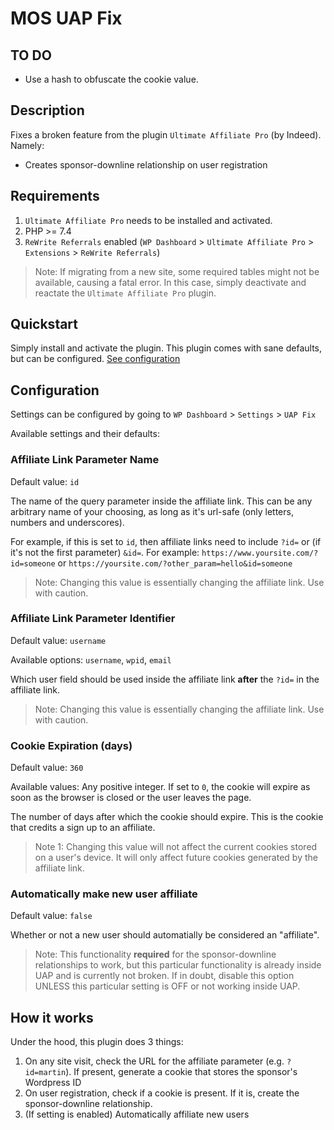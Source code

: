 # MOS UAP Fix

## TO DO

- Use a hash to obfuscate the cookie value.

## Description

Fixes a broken feature from the plugin `Ultimate Affiliate Pro` (by Indeed). Namely:

- Creates sponsor-downline relationship on user registration

## Requirements

1. `Ultimate Affiliate Pro` needs to be installed and activated.
2. PHP >= 7.4
3. `ReWrite Referrals` enabled (`WP Dashboard` > `Ultimate Affiliate Pro` > `Extensions` > `ReWrite Referrals`)

> Note: If migrating from a new site, some required tables might not be available, causing a fatal error. In this case, simply deactivate and reactate the `Ultimate Affiliate Pro` plugin.

## Quickstart

Simply install and activate the plugin. This plugin comes with sane defaults, but can be configured. [See configuration](#configuration)

## Configuration

Settings can be configured by going to `WP Dashboard` > `Settings` > `UAP Fix`

Available settings and their defaults:

### Affiliate Link Parameter Name

Default value: `id`

The name of the query parameter inside the affiliate link. This can be any arbitrary name of your choosing, as long as it's url-safe (only letters, numbers and underscores).

For example, if this is set to `id`, then affiliate links need to include `?id=` or (if it's not the first parameter) `&id=`. For example: `https://www.yoursite.com/?id=someone` or `https://yoursite.com/?other_param=hello&id=someone`

> Note: Changing this value is essentially changing the affiliate link. Use with caution.

### Affiliate Link Parameter Identifier

Default value: `username`

Available options: `username`, `wpid`, `email`

Which user field should be used inside the affiliate link **after** the `?id=` in the affiliate link.

> Note: Changing this value is essentially changing the affiliate link. Use with caution.


### Cookie Expiration (days)

Default value: `360`

Available values: Any positive integer. If set to `0`, the cookie will expire as soon as the browser is closed or the user leaves the page.

The number of days after which the cookie should expire. This is the cookie that credits a sign up to an affiliate.

> Note 1: Changing this value will not affect the current cookies stored on a user's device. It will only affect future cookies generated by the affiliate link.

### Automatically make new user affiliate

Default value: `false`

Whether or not a new user should automatially be considered an "affiliate".

> Note: This functionality **required** for the sponsor-downline relationships to work, but this particular functionality is already inside UAP and is currently not broken.  If in doubt, disable this option UNLESS this particular setting is OFF or not working inside UAP.

## How it works

Under the hood, this plugin does 3 things:

1. On any site visit, check the URL for the affiliate parameter (e.g. `?id=martin`). If present, generate a cookie that stores the sponsor's Wordpress ID
2. On user registration, check if a cookie is present. If it is, create the sponsor-downline relationship.
3. (If setting is enabled) Automatically affiliate new users
